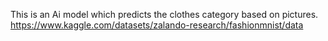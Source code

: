 This is an Ai model which predicts the clothes category based on pictures.
https://www.kaggle.com/datasets/zalando-research/fashionmnist/data
